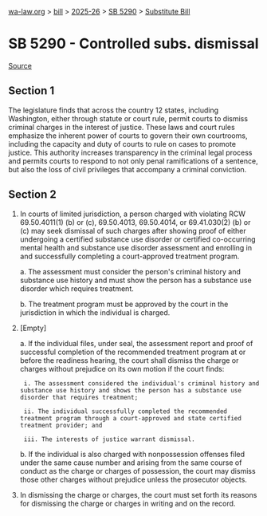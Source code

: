 [wa-law.org](/) > [bill](/bill/) > [2025-26](/bill/2025-26/) > [SB 5290](/bill/2025-26/sb/5290/) > [Substitute Bill](/bill/2025-26/sb/5290/S/)

# SB 5290 - Controlled subs. dismissal

[Source](http://lawfilesext.leg.wa.gov/biennium/2025-26/Pdf/Bills/Senate%20Bills/5290-S.pdf)

## Section 1
The legislature finds that across the country 12 states, including Washington, either through statute or court rule, permit courts to dismiss criminal charges in the interest of justice. These laws and court rules emphasize the inherent power of courts to govern their own courtrooms, including the capacity and duty of courts to rule on cases to promote justice. This authority increases transparency in the criminal legal process and permits courts to respond to not only penal ramifications of a sentence, but also the loss of civil privileges that accompany a criminal conviction.

## Section 2
1. In courts of limited jurisdiction, a person charged with violating RCW 69.50.4011(1) (b) or (c), 69.50.4013, 69.50.4014, or 69.41.030(2) (b) or (c) may seek dismissal of such charges after showing proof of either undergoing a certified substance use disorder or certified co-occurring mental health and substance use disorder assessment and enrolling in and successfully completing a court-approved treatment program.

    a. The assessment must consider the person's criminal history and substance use history and must show the person has a substance use disorder which requires treatment.

    b. The treatment program must be approved by the court in the jurisdiction in which the individual is charged.

2. [Empty]

    a. If the individual files, under seal, the assessment report and proof of successful completion of the recommended treatment program at or before the readiness hearing, the court shall dismiss the charge or charges without prejudice on its own motion if the court finds:

        i. The assessment considered the individual's criminal history and substance use history and shows the person has a substance use disorder that requires treatment;

        ii. The individual successfully completed the recommended treatment program through a court-approved and state certified treatment provider; and

        iii. The interests of justice warrant dismissal.

    b. If the individual is also charged with nonpossession offenses filed under the same cause number and arising from the same course of conduct as the charge or charges of possession, the court may dismiss those other charges without prejudice unless the prosecutor objects.

3. In dismissing the charge or charges, the court must set forth its reasons for dismissing the charge or charges in writing and on the record.

